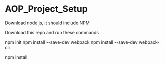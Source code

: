 # AOP_Project_Setup

Download node js, it should include NPM

Download this repo and run these commands

npm init
npm install --save-dev webpack
npm install --save-dev webpack-cli

npm install
